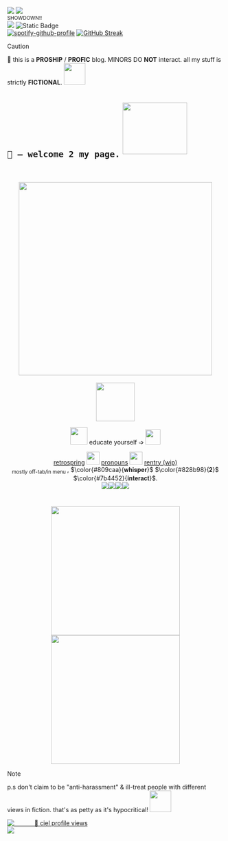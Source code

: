 [![](https://visitcount.itsvg.in/api?id=nomansIand&label=%3F&color=4&icon=5&pretty=false)](https://visitcount.itsvg.in) <img src="https://github.com/user-attachments/assets/88806ec4-bf2a-4f65-9e41-97cc0ef31151"> <br />
<sub> SHOWDOWN!! </sub> <br />
<img src="https://github.com/user-attachments/assets/fa32cc65-3747-4526-b060-5b5c10983a95"> <img alt="Static Badge" src="https://img.shields.io/badge/CIEL_|_4-DREAM_%26_VICS_|_0-8fa3b8?style=social&labelColor=476d8f&color=a65050"> <br />
[![spotify-github-profile](https://spotify-github-profile.kittinanx.com/api/view?uid=lmhdm5zmfci92vqr7qzgjl0u7&cover_image=true&theme=novatorem&show_offline=true&background_color=121212&interchange=true&bar_color=ff0000&bar_color_cover=true)](https://spotify-github-profile.kittinanx.com/api/view?uid=lmhdm5zmfci92vqr7qzgjl0u7&redirect=true) [![GitHub Streak](https://streak-stats.demolab.com?user=nomansIand&hide_border=true&mode=weekly&card_width=10&card_height=10&ring=A22C2354&sideNums=809CAA&currStreakLabel=82505C&sideLabels=747C88&dates=7B4452&stroke=818A9A&background=FEFEFF00&hide_current_streak=true&hide_longest_streak=true)](https://git.io/streak-stats) <br />
> [!CAUTION]
> 🔞 this is a **PROSHIP** / __PROFIC__ blog. MINORS DO **NOT** interact. all my stuff is strictly **FICTIONAL**. <img src="https://github.com/user-attachments/assets/9735112d-fea6-4f1c-94d6-093a25c89fba" height=50 weight=50>
# <sub>``🐙 – welcome 2 my page.``</sub> <img src="https://github.com/user-attachments/assets/aab5fd52-35fe-42e8-8399-df7d237f85ff" height=120 width=150> <br /> <br />
<div align="center">
<img src="https://github.com/user-attachments/assets/c144446d-59e4-4138-b333-c6f7b2e5428d" height=450 weight=750> <br /> <br />
</div>
<div align="center">
 <img src="https://github.com/user-attachments/assets/16a852d3-9291-4be3-b1ec-0ef561257954" height=90 weight=150> <br /> 
  
 <img src="https://github.com/user-attachments/assets/25e7c20a-4af3-4e8b-b771-8dc4fe2eb56b" height=40 weight=40> educate yourself ➩ [<img src="https://github.com/user-attachments/assets/b6f6fad7-470d-4f5e-9eb9-19179608a613" height=35 weight=35>](https://define-proship.carrd.co/) <br />
 
 [retrospring](https://retrospring.net/@A_90) <img src="https://github.com/user-attachments/assets/4f895e5f-543e-4283-ad89-3778eedaec18" height=30 weight=30> [pronouns](https://pronouns.cc/@yesmylord) <img src="https://github.com/user-attachments/assets/dc6f5cb4-7a1b-4fb9-9325-488fcdff20bb" height=30 weight=30> [rentry (wip)](https://rentry.co/applepox) <br />
 <sub> mostly off-tab/in menu </sub>, $\color{#809caa}{𝐰𝐡𝐢𝐬𝐩𝐞𝐫}$ $\color{#828b98}{𝟐}$ $\color{#7b4452}{𝐢𝐧𝐭𝐞𝐫𝐚𝐜𝐭}$. <br />
<img src="https://github.com/user-attachments/assets/64e46a18-c6be-404c-9898-94f996ce73e4"><img src="https://github.com/user-attachments/assets/75da8761-f2ac-41b7-98d1-b1bcbbf2fc32"><img src="https://github.com/user-attachments/assets/5255cc11-dcce-4952-b57a-96ff8a07eadd"><img src="https://github.com/user-attachments/assets/7498fe6e-5792-406e-988d-4a6a0d2a5cf3"> <br />
#
<img src="https://github.com/user-attachments/assets/9fd5e342-6d37-463c-b948-50a5f767f60d" height=300 weight=300><img src="https://github.com/user-attachments/assets/b57cbd9e-a6f8-4896-8798-42c889a33531" height=300 weight=300> <br />
</div>

> [!NOTE]
> p.s don't claim to be "anti-harassment" & ill-treat people with different views in fiction. that's as petty as it's hypocritical! <img src="https://github.com/user-attachments/assets/9786f6f7-a185-4b2a-92f7-f6c0335bd52a" height=50 weight=50>

[![‎ ‎ ‎ ‎ ‎ ‎ ‎ ‎ ‎ ‎‎ ‎ ‎ ‎📡 ciel profile views](https://u8views.com/api/v1/github/profiles/71658981/views/day-week-month-total-count.svg)](https://u8views.com/github/nomansIand) <br /> 
<img src="https://github.com/user-attachments/assets/d69f6e9c-eafc-4642-9fad-3ecad89b5463">
